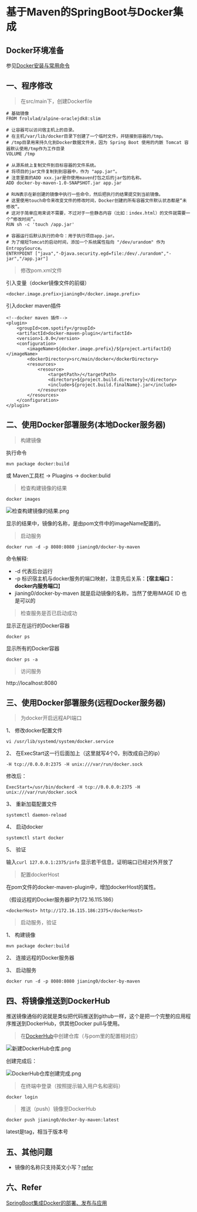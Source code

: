 # 基于Maven的SpringBoot与Docker集成

## Docker环境准备
参见[Docker安装与常用命令](/docs/Docker安装与常用命令.md)

## 一、程序修改
> 在src/main下，创建Dockerfile
```
# 基础镜像
FROM frolvlad/alpine-oraclejdk8:slim

# 让容器可以访问宿主机上的目录。
# 在主机/var/lib/docker目录下创建了一个临时文件，并链接到容器的/tmp。
# /tmp目录用来持久化到Docker数据文件夹，因为 Spring Boot 使用的内嵌 Tomcat 容器默认使用/tmp作为工作目录
VOLUME /tmp

# 从源系统上复制文件到目标容器的文件系统。
# 将项目的jar文件复制到到容器中，作为 "app.jar"。
# 注意里面的ADD xxx.jar是你使用maven打包之后的jar包的名称。
ADD docker-by-maven-1.0-SNAPSHOT.jar app.jar

# RUN表示在新创建的镜像中执行一些命令，然后把执行的结果提交到当前镜像。
# 这里使用touch命令来改变文件的修改时间，Docker创建的所有容器文件默认状态都是“未修改”。
# 这对于简单应用来说不需要，不过对于一些静态内容（比如：index.html）的文件就需要一个“修改时间”。
RUN sh -c 'touch /app.jar'

# 容器运行后默认执行的命令：用于执行项目app.jar。
# 为了缩短Tomcat的启动时间，添加一个系统属性指向 "/dev/urandom" 作为EntropySource。
ENTRYPOINT ["java","-Djava.security.egd=file:/dev/./urandom","-jar","/app.jar"]
```

> 修改pom.xml文件

引入变量（docker镜像文件的前缀）
```
<docker.image.prefix>jianing0</docker.image.prefix>
```
引入docker maven插件
```
<!--docker maven 插件-->
<plugin>
    <groupId>com.spotify</groupId>
    <artifactId>docker-maven-plugin</artifactId>
    <version>1.0.0</version>
    <configuration>
        <imageName>${docker.image.prefix}/${project.artifactId}</imageName>
        <dockerDirectory>src/main/docker</dockerDirectory>
        <resources>
            <resource>
                <targetPath>/</targetPath>
                <directory>${project.build.directory}</directory>
                <include>${project.build.finalName}.jar</include>
            </resource>
        </resources>
    </configuration>
</plugin>
```

## 二、使用Docker部署服务(本地Docker服务器)

> 构建镜像

执行命令
```
mvn package docker:build
```
或 Maven工具栏 -> Pluagins -> docker:bulid

> 检查构建镜像的结果

```
docker images
```

![检查构建镜像的结果.png](/docs/imgs/检查构建镜像的结果.png)

显示的结果中，镜像的名称，是由pom文件中的imageName配置的。

> 启动服务

```
docker run -d -p 8080:8080 jianing0/docker-by-maven
```
命令解释:
- -d 代表后台运行
- -p 标识宿主机与docker服务的端口映射，注意先后关系：【**宿主端口：docker内服务端口**】
- jianing0/docker-by-maven 就是启动镜像的名称，当然了使用IMAGE ID 也是可以的

> 检查服务是否已启动成功

显示正在运行的Docker容器
```
docker ps
```

显示所有的Docker容器
```
docker ps -a
```

> 访问服务

http://localhost:8080

## 三、使用Docker部署服务(远程Docker服务器)

>为docker开启远程API端口

1、 修改docker配置文件
```
vi /usr/lib/systemd/system/docker.service
```
2、 在ExecStart这一行后面加上（这里就写4个0，别改成自己的ip）
```
-H tcp://0.0.0.0:2375 -H unix:///var/run/docker.sock
```

修改后：
```
ExecStart=/usr/bin/dockerd -H tcp://0.0.0.0:2375 -H unix:///var/run/docker.sock
```

3、 重新加载配置文件
```
systemctl daemon-reload
```

4、 启动docker
```
systemctl start docker
```

5、 验证

输入``curl 127.0.0.1:2375/info``  显示若干信息，证明端口已经对外开放了

>配置dockerHost

在pom文件的docker-maven-plugin中，增加dockerHost的属性。

（假设远程的Docker服务器IP为172.16.115.186）

```
<dockerHost> http://172.16.115.186:2375</dockerHost>
```

> 启动服务，验证

1、 构建镜像
```
mvn package docker:build
```

2、 连接远程的Docker服务器

3、 启动服务
```
docker run -d -p 8080:8080 jianing0/docker-by-maven
```

## 四、将镜像推送到DockerHub

推送镜像通俗的说就是类似把代码推送到github一样，这个是把一个完整的应用程序推送到DockerHub，供其他Docker pull与使用。

> 在[DockerHub](https://hub.docker.com)中创建仓库（与pom里的配置相对应）

![新建DockerHub仓库.png](/docs/imgs/新建DockerHub仓库.png)

创建完成后：

![DockerHub仓库创建完成.png](/docs/imgs/DockerHub仓库创建完成.png)

> 在终端中登录（按照提示输入用户名和密码）
```
docker login
```

> 推送（push）镜像至DockerHub
```
docker push jianing0/docker-by-maven:latest
```
latest是tag，相当于版本号 

## 五、其他问题
- 镜像的名称只支持英文小写？[refer](https://github.com/spotify/dockerfile-maven/issues/95)

## 六、Refer
[SpringBoot集成Docker的部署、发布与应用](https://blog.csdn.net/qqhjqs/article/details/79101846)
